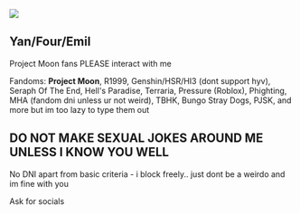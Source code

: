 ![](https://preview.redd.it/library-spoilers-so-when-yan-is-inevitably-debooked-v0-ler7ha3zyjkc1.jpeg?auto=webp&s=efe2b1ae35958ee44752f775e64ae14a4bd8c8b3)

## Yan/Four/Emil

Project Moon fans PLEASE interact with me

Fandoms: **Project Moon**, R1999, Genshin/HSR/HI3 (dont support hyv), Seraph Of The End, Hell's Paradise, Terraria, Pressure (Roblox), Phighting, MHA (fandom dni unless ur not weird), TBHK, Bungo Stray Dogs, PJSK, and more but im too lazy to type them out

## DO NOT MAKE SEXUAL JOKES AROUND ME UNLESS I KNOW YOU WELL

No DNI apart from basic criteria - i block freely.. just dont be a weirdo and im fine with you

Ask for socials
